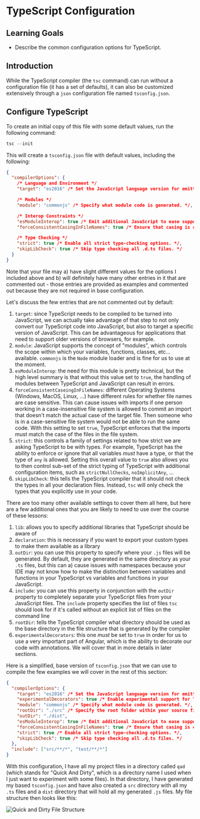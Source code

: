 # TypeScript Configuration

## Learning Goals

- Describe the common configuration options for TypeScript.

## Introduction

While the TypeScript compiler (the `tsc` command) can run without a
configuration file (it has a set of defaults), it can also be customized
extensively through a `json` configuration file named `tsconfig.json`.

## Configure TypeScript

To create an initial copy of this file with some default values, run the
following command:

```typescript
tsc --init
```

This will create a `tsconfig.json` file with default values, including the
following:

```json
{
  "compilerOptions": {
    /* Language and Environment */
    "target": "es2016" /* Set the JavaScript language version for emitted JavaScript and include compatible library declarations. */,

    /* Modules */
    "module": "commonjs" /* Specify what module code is generated. */,

    /* Interop Constraints */
    "esModuleInterop": true /* Emit additional JavaScript to ease support for importing CommonJS modules. This enables 'allowSyntheticDefaultImports' for type compatibility. */,
    "forceConsistentCasingInFileNames": true /* Ensure that casing is correct in imports. */,

    /* Type Checking */
    "strict": true /* Enable all strict type-checking options. */,
    "skipLibCheck": true /* Skip type checking all .d.ts files. */
  }
}
```

Note that your file may a) have slight different values for the options I
included above and b) will definitely have many other entries in it that are
commented out - those entries are provided as examples and commented out because
they are not required in base configuration.

Let's discuss the few entries that are not commented out by default:

1. `target`: since TypeScript needs to be compiled to be turned into JavaScript,
   we can actually take advantage of that step to not only convert our
   TypeScript code into JavaScript, but also to target a specific version of
   JavaScript. This can be advantageous for applications that need to support
   older versions of browsers, for example.
2. `module`: JavaScript supports the concept of "modules", which controls the
   scope within which your variables, functions, classes, etc... available.
   `commonjs` is the `Node` module loader and is fine for us to use at the
   moment.
3. `esModuleInterop`: the need for this module is pretty technical, but the high
   level summary is that without this value set to `true`, the handling of
   modules between TypeScript and JavaScript can result in errors.
4. `forceConsistentCaseingInFileNames`: different Operating Systems (Windows,
   MacOS, Linux, ...) have different rules for whether file names are case
   sensitive. This can cause issues with imports if one person working in a
   case-insensitive file system is allowed to commit an import that doesn't
   match the actual case of the target file. Then someone who is in a
   case-sensitive file system would not be able to run the same code. With this
   setting to set `true`, TypeScript enforces that the imports must match the
   case of the files in the file system.
5. `strict`: this controls a family of settings related to how strict we are
   asking TypeScript to be with types. For example, TypeScript has the ability
   to enforce or ignore that all variables _must_ have a type, or that the type
   of `any` is allowed. Setting this overall value to `true` also allows you to
   then control sub-set of the strict typing of TypeScript with additional
   configuration items, such as `strictNullChecks`, `noImplicitAny`, ...
6. `skipLibCheck`: this tells the TypeScript compiler that it should not check
   the types in all your declaration files. Instead, `tsc` will only check the
   types that you explicitly use in your code.

There are too many other available settings to cover them all here, but here are
a few additional ones that you are likely to need to use over the course of
these lessons:

1. `lib`: allows you to specify additional libraries that TypeScript should be
   aware of
2. `declaration`: this is necessary if you want to export your custom types to
   make them available as a library
3. `outDir`: you can use this property to specify where your `.js` files will be
   generated. By default, they are generated in the same directory as your `.ts`
   files, but this can a) cause issues with namespaces because your IDE may not
   know how to make the distinction between variables and functions in your
   TypeScript vs variables and functions in your JavaScript.
4. `include`: you can use this property in conjunction with the `outDir`
   property to completely separate your TypeScript files from your JavaScript
   files. The `include` property specifies the list of files `tsc` should look
   for if it's called without an explicit list of files on the command line
5. `rootDir`: tells the TypeScript compiler what directory should be used as the
   base directory in the file structure that is generated by the compiler
6. `experimentalDecorators`: this one _must_ be set to `true` in order for us to
   use a very important part of Angular, which is the ability to decorate our
   code with annotations. We will cover that in more details in later sections.

Here is a simplified, base version of `tsconfig.json` that we can use to compile
the few examples we will cover in the rest of this section:

```json
{
  "compilerOptions": {
    "target": "es2016" /* Set the JavaScript language version for emitted JavaScript and include compatible library declarations. */,
    "experimentalDecorators": true /* Enable experimental support for TC39 stage 2 draft decorators. */,
    "module": "commonjs" /* Specify what module code is generated. */,
    "rootDir": "./src" /* Specify the root folder within your source files. */,
    "outDir": "./dist",
    "esModuleInterop": true /* Emit additional JavaScript to ease support for importing CommonJS modules. This enables 'allowSyntheticDefaultImports' for type compatibility. */,
    "forceConsistentCasingInFileNames": true /* Ensure that casing is correct in imports. */,
    "strict": true /* Enable all strict type-checking options. */,
    "skipLibCheck": true /* Skip type checking all .d.ts files. */
  },
  "include": ["src/**/*", "test/**/*"]
}
```

With this configuration, I have all my project files in a directory called `qad`
(which stands for "Quick And Dirty", which is a directory name I used when I
just want to experiment with some files). In that directory, I have generated my
based `tsconfig.json` and have also created a `src` directory with all my `.ts`
files and a `dist` directory that will hold all my generated `.js` files. My
file structure then looks like this:

![Quick and Dirty File Structure](https://curriculum-content.s3.amazonaws.com/java-mod-8/ts-qad-file-structure.png)
